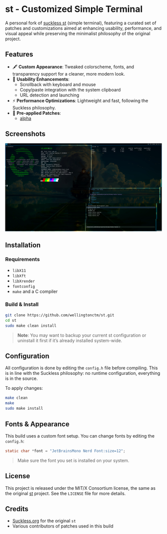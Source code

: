# st - Customized Simple Terminal

A personal fork of [suckless st](https://st.suckless.org/) (simple terminal), featuring a curated set of patches and customizations aimed at enhancing usability, performance, and visual appeal while preserving the minimalist philosophy of the original project.

## Features

- 🖋 **Custom Appearance**: Tweaked colorscheme, fonts, and transparency support for a cleaner, more modern look.
- 🔧 **Usability Enhancements**:
  - Scrollback with keyboard and mouse
  - Copy/paste integration with the system clipboard
  - URL detection and launching
- ⚡ **Performance Optimizations**: Lightweight and fast, following the Suckless philosophy.
- 🧩 **Pre-applied Patches**:
  - [alpha](https://st.suckless.org/patches/alpha)

## Screenshots

![My custom st](images/screenshot.jpg)


## Installation

### Requirements

- `libX11`
- `libXft`
- `libXrender`
- `fontconfig`
- `make` and a C compiler

### Build & Install

```bash
git clone https://github.com/wellingtonctm/st.git
cd st
sudo make clean install
```

> **Note**: You may want to backup your current st configuration or uninstall it first if it’s already installed system-wide.

## Configuration

All configuration is done by editing the `config.h` file before compiling. This is in line with the Suckless philosophy: no runtime configuration, everything is in the source.

To apply changes:

```bash
make clean
make
sudo make install
```

## Fonts & Appearance

This build uses a custom font setup. You can change fonts by editing the `config.h`:

```c
static char *font = "JetBrainsMono Nerd Font:size=12";
```

> Make sure the font you set is installed on your system.

## License

This project is released under the MIT/X Consortium license, the same as the original [st](https://st.suckless.org/) project. See the `LICENSE` file for more details.

## Credits

- [Suckless.org](https://suckless.org) for the original `st`
- Various contributors of patches used in this build
